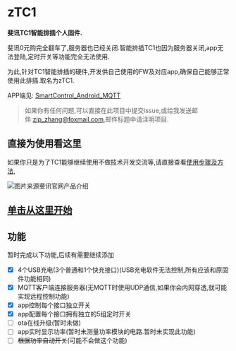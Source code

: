 # zTC1
**斐讯TC1智能排插个人固件.**

斐讯0元购完全翻车了,服务器也已经关闭.智能排插TC1也因为服务器关闭,app无法登陆,定时开关等功能完全无法使用.

为此,针对TC1智能排插的硬件,开发供自己使用的FW及对应app,确保自己能够正常使用此排插.取名为zTC1.



APP端见: [SmartControl_Android_MQTT](https://github.com/a2633063/SmartControl_Android_MQTT)

> 如果你有任何问题,可以直接在此项目中提交issue,或给我发送邮件:zip_zhang@foxmail.com,邮件标题中请注明项目.



## 直接为使用看这里

如果你只是为了TC1能够继续使用不做技术开发交流等,请直接查看[使用步骤及方法](https://github.com/a2633063/zTC1/wiki#使用步骤及方法), 





![图片来源斐讯官网产品介绍](https://raw.githubusercontent.com/wiki/a2633063/zTC1/image/Phicomm_TC1.png)



## [单击从这里开始](https://github.com/a2633063/zTC1/wiki)





## 功能


暂时完成以下功能,后续有需要继续添加

- [x] 4个USB充电(3个普通和1个快充接口)(USB充电软件无法控制,所有应该和原固件功能相同)
- [x] MQTT客户端连接服务器(无MQTT时使用UDP通信,如果你会内网穿透,就可能实现远程控制功能)
- [x] app控制每个接口独立开关
- [x] app配置每个接口拥有独立的5组定时开关
- [ ] ota在线升级(暂时未做)
- [ ] app实时显示功率(暂时未测量功率模块的电路.暂时未实现此功能)
- [ ] ~~根据功率自动开关~~(可能不会做这个功能)
